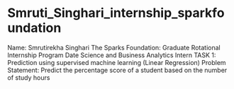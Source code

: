# Smruti_Singhari_internship_sparkfoundation
Name: Smrutirekha Singhari
The Sparks Foundation: Graduate Rotational Internship Program
Date Science and Business Analytics Intern
TASK 1: Prediction using supervised machine learning (Linear Regression)
Problem Statement: Predict the percentage score of a student based on the number of study hours
